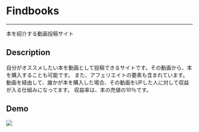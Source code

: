# Findbooks
***
本を紹介する動画投稿サイト

## Description
自分がオススメしたい本を動画として投稿できるサイトです。その動画から、本を購入することも可能です。
また、アフェリエイトの要素も含まれています。
動画を経由して、誰かが本を購入した場合、その動画をUPした人に対して収益が入る仕組みになってます。
収益率は、本の売値の10％です。


## Demo
![](https://i.gyazo.com/9715954fae45dda63f8090394ddbc540.jpg)




